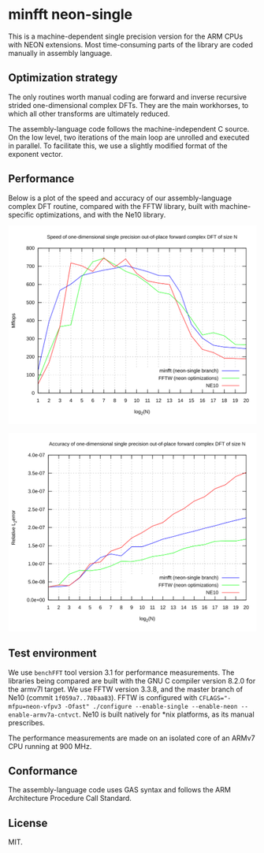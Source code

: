 # minfft neon-single

This is a machine-dependent single precision version for the ARM CPUs
with NEON extensions. Most time-consuming parts of the library are
coded manually in assembly language.

## Optimization strategy
The only routines worth manual coding are forward and inverse recursive
strided one-dimensional complex DFTs. They are the main workhorses, to
which all other transforms are ultimately reduced.

The assembly-language code follows the machine-independent C source.
On the low level, two iterations of the main loop are unrolled and
executed in parallel. To facilitate this, we use a slightly modified
format of the exponent vector.

## Performance
Below is a plot of the speed and accuracy of our assembly-language
complex DFT routine, compared with the FFTW library, built with
machine-specific optimizations, and with the Ne10 library.

![](speed.svg)

![](accuracy.svg)

## Test environment
We use `benchFFT` tool version 3.1 for performance measurements. The
libraries being compared are built with the GNU C compiler version 8.2.0
for the armv7l target. We use FFTW version 3.3.8, and the master branch
of Ne10 (commit `1f059a7..70baa83`). FFTW is configured with
`CFLAGS="-mfpu=neon-vfpv3 -Ofast" ./configure --enable-single
--enable-neon --enable-armv7a-cntvct`. Ne10 is built natively for \*nix
platforms, as its manual prescribes.

The performance measurements are made on an isolated core of an ARMv7
CPU running at 900 MHz.

## Conformance
The assembly-language code uses GAS syntax and follows the ARM
Architecture Procedure Call Standard.

## License
MIT.
